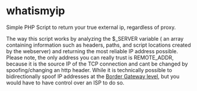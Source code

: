 # whatismyip
Simple PHP Script to return your true external ip, regardless of proxy.


The way this script works  by analyzing the $_SERVER variable ( an array containing information such as headers, paths, and script locations created by the webserver) and returning the most reliable IP address possible. Please note, the only address you can really trust is REMOTE_ADDR, because it is the source IP of the TCP connection and cant be changed by spoofing/changing an http header. While it is technically possible to bidirectionally spoof IP addresses at the <a href="http://en.wikipedia.org/wiki/Border_Gateway_Protocol" title="Border Gateway">Border Gateway level</a>, but you would have to have control over an ISP to do so. 
